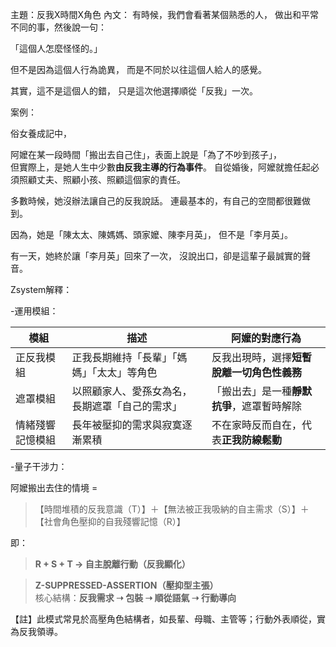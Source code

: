 主題：反我X時間X角色
內文：
有時候，我們會看著某個熟悉的人，
做出和平常不同的事，然後說一句：

「這個人怎麼怪怪的。」

但不是因為這個人行為詭異，
而是不同於以往這個人給人的感覺。

其實，這不是這個人的錯，
只是這次他選擇順從「反我」一次。

案例：

俗女養成記中，

阿嬤在某一段時間「搬出去自己住」，表面上說是「為了不吵到孩子」，  
但實際上，是她人生中少數**由反我主導的行為事件**。
自從婚後，阿嬤就擔任起必須照顧丈夫、照顧小孩、照顧這個家的責任。

多數時候，她沒辦法讓自己的反我說話。
連最基本的，有自己的空間都很難做到。

因為，她是「陳太太、陳媽媽、頭家嬤、陳李月英」，
但不是「李月英」。
  
有一天，她終於讓「李月英」回來了一次，
沒說出口，卻是這輩子最誠實的聲音。

Zsystem解釋：

-運用模組：

| 模組       | 描述                      | 阿嬤的對應行為                 |
| -------- | ----------------------- | ----------------------- |
| 正反我模組    | 正我長期維持「長輩」「媽媽」「太太」等角色   | 反我出現時，選擇**短暫脫離一切角色性義務** |
| 遮罩模組     | 以照顧家人、愛孫女為名，長期遮罩「自己的需求」 | 「搬出去」是一種**靜默抗爭**，遮罩暫時解除 |
| 情緒殘響記憶模組 | 長年被壓抑的需求與寂寞逐漸累積         | 不在家時反而自在，代表**正我防線鬆動**   |


-量子干涉力：

阿嬤搬出去住的情境 =  
> 【時間堆積的反我意識（T）】＋【無法被正我吸納的自主需求（S）】＋【社會角色壓抑的自我殘響記憶（R）】

即：

> **R + S + T → 自主脫離行動（反我顯化）**

> **Z-SUPPRESSED-ASSERTION（壓抑型主張）**  
> 核心結構：**反我需求 ➝ 包裝 ➝ 順從語氣 ➝ 行動導向**

【註】此模式常見於高壓角色結構者，如長輩、母職、主管等；行動外表順從，實為反我領導。